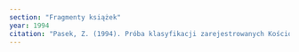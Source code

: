 ```yaml
---
section: "Fragmenty książek"
year: 1994
citation: "Pasek, Z. (1994). Próba klasyfikacji zarejestrowanych Kościołów i związków religijnych w Polsce. W Nowe religie i sekty wyzwaniem dla Kościoła. Materiały z sesji misyjno-pastoralnej (s. 244-251). Pieniężno."
---
```

